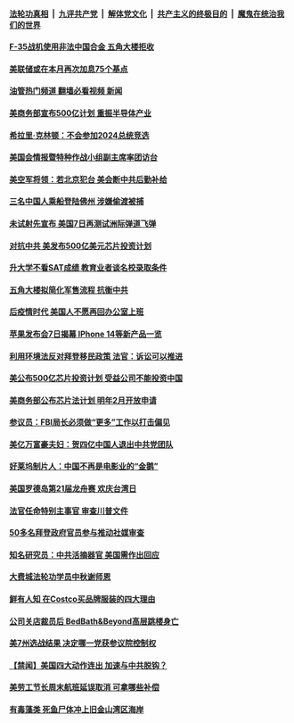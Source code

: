 ####  [法轮功真相](../../../../basic/blob/master/README.md?t=09080801) &nbsp;|&nbsp; [九评共产党](../../../../9ping.md/blob/master/README.md?t=09080801) &nbsp;|&nbsp; [解体党文化](../../../../jtdwh.md/blob/master/README.md?t=09080801)  &nbsp;|&nbsp; [共产主义的终极目的](../../../../gczydzjmd.md/blob/master/README.md?t=09080801) &nbsp;|&nbsp; [魔鬼在统治我们的世界](../../../../mgztzwmdsj.md/blob/master/README.md?t=09080801) 

#### [F-35战机使用非法中国合金 五角大楼拒收](../pages/prog203/a103520864.md?t=09080801) 

#### [美联储或在本月再次加息75个基点](../pages/prog203/a103520827.md?t=09080801) 

#### [油管热门频道 翻墙必看视频 新闻](http://45.76.130.85:81/youtube.html?09080801)

#### [美商务部宣布500亿计划 重振半导体产业](../pages/prog203/a103520808.md?t=09080801) 

#### [希拉里‧克林顿：不会参加2024总统竞选](../pages/prog203/a103520734.md?t=09080801) 

#### [美国会情报暨特种作战小组副主席率团访台](../pages/prog203/a103520653.md?t=09080801) 

#### [美空军将领：若北京犯台 美会断中共后勤补给](../pages/prog203/a103520616.md?t=09080801) 

#### [三名中国人乘船登陆佛州 涉嫌偷渡被捕](../pages/prog203/a103520551.md?t=09080801) 

#### [未试射先宣布 美国7日再测试洲际弹道飞弹](../pages/prog203/a103520391.md?t=09080801) 

#### [对抗中共 美发布500亿美元芯片投资计划](../pages/prog203/a103520321.md?t=09080801) 

#### [升大学不看SAT成绩 教育业者谈名校录取条件](../pages/prog203/a103520253.md?t=09080801) 

#### [五角大楼拟简化军售流程 抗衡中共](../pages/prog203/a103520157.md?t=09080801) 

#### [后疫情时代 美国人不愿再回办公室上班](../pages/prog203/a103520178.md?t=09080801) 

#### [苹果发布会7日揭幕 IPhone 14等新产品一览](../pages/prog203/a103520094.md?t=09080801) 

#### [利用环境法反对拜登移民政策 法官：诉讼可以推进](../pages/prog203/a103520073.md?t=09080801) 

#### [美公布500亿芯片投资计划 受益公司不能投资中国](../pages/prog203/a103520075.md?t=09080801) 

#### [美商务部公布芯片法计划 明年2月开放申请](../pages/prog203/a103519863.md?t=09080801) 

#### [参议员：FBI局长必须做“更多”工作以打击偏见](../pages/prog203/a103519920.md?t=09080801) 

#### [美亿万富豪夫妇：贺四亿中国人退出中共党团队](../pages/prog203/a103519865.md?t=09080801) 

#### [好莱坞制片人：中国不再是电影业的“金鹅”](../pages/prog203/a103519715.md?t=09080801) 

#### [美国罗德岛第21届龙舟赛 欢庆台湾日](../pages/prog203/a103519471.md?t=09080801) 

#### [法官任命特别主事官 审查川普文件](../pages/prog203/a103519333.md?t=09080801) 

#### [50多名拜登政府官员参与推动社媒审查](../pages/prog203/a103519246.md?t=09080801) 

#### [知名研究员：中共活摘器官 美国需作出回应](../pages/prog203/a103518970.md?t=09080801) 

#### [大费城法轮功学员中秋谢师恩](../pages/prog203/a103518788.md?t=09080801) 

#### [鲜有人知 在Costco买品牌服装的四大理由](../pages/prog203/a103518647.md?t=09080801) 

#### [公司关店裁员后 BedBath&Beyond高层跳楼身亡](../pages/prog203/a103518550.md?t=09080801) 

#### [美7州选战结果 决定哪一党获参议院控制权](../pages/prog203/a103518474.md?t=09080801) 

#### [【禁闻】美国四大动作连出 加速与中共脱钩？](../pages/prog203/a103518444.md?t=09080801) 

#### [美劳工节长周末航班延误取消 可拿哪些补偿](../pages/prog203/a103518420.md?t=09080801) 

#### [有毒藻类 死鱼尸体冲上旧金山湾区海岸](../pages/prog203/a103518371.md?t=09080801) 

<img src='http://gfw-breaker.win/goodnews/indexes/prog203.md' width='0px' height='0px'/>
